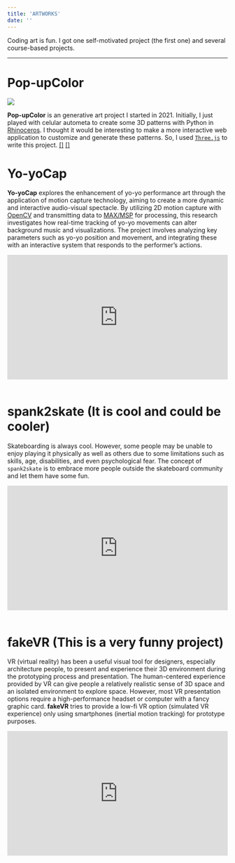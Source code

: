 ```yaml
---
title: 'ARTWORKS'
date: ''
---
```

Coding art is fun. I got one self-motivated project (the first one) and several course-based projects.

<div class="splitline">
  <hr>
</div>

<div class="pagecard">

# Pop-upColor 
![](https://billbillbilly.github.io/portfolio-content/images/ffffff_d400ff_04ff00.gif)

**Pop-upColor** is an generative art project I started in 2021. Initially, I just played with celular autometa to create some 3D patterns with Python in [Rhinoceros](https://www.rhino3d.com/). I thought it would be interesting to make a more interactive web application to customize and generate these patterns. So, I used [`Three.js`](https://threejs.org/) to write this project. [[<i class="fa-solid fa-diagram-project"></i>]](https://billbillbilly.github.io/portfolio-content/) [[<i class="fa-solid fa-code"></i>]](https://pop-upcolor.glitch.me/)

</div>

<div class="pagecard">

# Yo-yoCap
**Yo-yoCap** explores the enhancement of yo-yo performance art through the application of motion capture technology, aiming to create a more dynamic and interactive audio-visual spectacle. By utilizing 2D motion capture with [OpenCV](https://github.com/opencv/opencv) and transmitting data to [MAX/MSP](https://cycling74.com/products/max) for processing, this research investigates how real-time tracking of yo-yo movements can alter background music and visualizations. The project involves analyzing key parameters such as yo-yo position and movement, and integrating these with an interactive system that responds to the performer’s actions. 

<div style="padding:56.25% 0 0 0;position:relative;"><iframe src="https://player.vimeo.com/video/916828937?badge=0&amp;autopause=0&amp;player_id=0&amp;app_id=58479" frameborder="0" allow="autoplay; fullscreen; picture-in-picture" style="position:absolute;top:0;left:0;width:100%;height:100%;" title="Yo-yoCap"></iframe></div><script src="https://player.vimeo.com/api/player.js"></script>
<br>

</div>

<div class="pagecard">

# spank2skate (It is cool and could be cooler)
Skateboarding is always cool. However, some people may be unable to enjoy playing it physically as well as others due to some limitations such as skills, age, disabilities, and even psychological fear. The concept of `spank2skate` is to embrace more people outside the skateboard community and let them have some fun. 

<div style="padding:56.25% 0 0 0;position:relative;"><iframe src="https://player.vimeo.com/video/916832247?badge=0&amp;autopause=0&amp;player_id=0&amp;app_id=58479" frameborder="0" allow="autoplay; fullscreen; picture-in-picture" style="position:absolute;top:0;left:0;width:100%;height:100%;" title="spank2skate"></iframe></div><script src="https://player.vimeo.com/api/player.js"></script>
<br>

</div>

<div class="pagecard">

# fakeVR (This is a very funny project) 
VR (virtual reality) has been a useful visual tool for designers, especially architecture people, to present and experience their 3D environment during the prototyping process and presentation. The human-centered experience provided by VR can give people a relatively realistic sense of 3D space and an isolated environment to explore space. However, most VR presentation options require a high-performance headset or computer with a fancy graphic card. **fakeVR** tries to provide a low-fi VR option (simulated VR experience) only using smartphones (inertial motion tracking) for prototype purposes. 

<div style="padding:56.25% 0 0 0;position:relative;"><iframe src="https://player.vimeo.com/video/916830568?badge=0&amp;autopause=0&amp;player_id=0&amp;app_id=58479" frameborder="0" allow="autoplay; fullscreen; picture-in-picture" style="position:absolute;top:0;left:0;width:100%;height:100%;" title="fakeVR"></iframe></div><script src="https://player.vimeo.com/api/player.js"></script>
<br>

</div>
